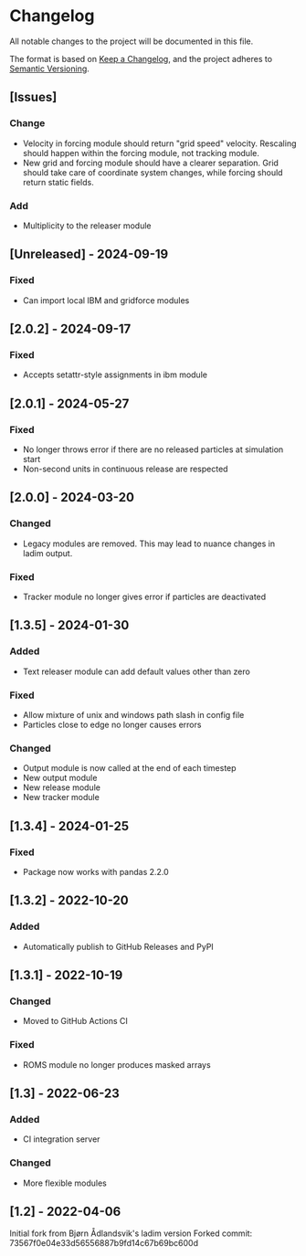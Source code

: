 # Changelog

All notable changes to the project will be documented in this file.

The format is based on [Keep a Changelog](https://keepachangelog.com/en/1.0.0/),
and the project adheres to [Semantic Versioning](https://semver.org/spec/v2.0.0.html).

## [Issues]
### Change
- Velocity in forcing module should return "grid speed" velocity. Rescaling
  should happen within the forcing module, not tracking module.
- New grid and forcing module should have a clearer separation. Grid should
  take care of coordinate system changes, while forcing should return static
  fields.
### Add
- Multiplicity to the releaser module


## [Unreleased] - 2024-09-19
### Fixed
- Can import local IBM and gridforce modules 


## [2.0.2] - 2024-09-17
### Fixed
- Accepts setattr-style assignments in ibm module


## [2.0.1] - 2024-05-27
### Fixed
- No longer throws error if there are no released particles at simulation start
- Non-second units in continuous release are respected

## [2.0.0] - 2024-03-20
### Changed
- Legacy modules are removed. This may lead to nuance changes in ladim output.
### Fixed
- Tracker module no longer gives error if particles are deactivated


## [1.3.5] - 2024-01-30 
### Added
- Text releaser module can add default values other than zero
### Fixed
- Allow mixture of unix and windows path slash in config file
- Particles close to edge no longer causes errors
### Changed
- Output module is now called at the end of each timestep
- New output module
- New release module
- New tracker module


## [1.3.4] - 2024-01-25
### Fixed
- Package now works with pandas 2.2.0


## [1.3.2] - 2022-10-20
### Added
- Automatically publish to GitHub Releases and PyPI


## [1.3.1] - 2022-10-19
### Changed
- Moved to GitHub Actions CI
### Fixed
- ROMS module no longer produces masked arrays


## [1.3] - 2022-06-23
### Added
- CI integration server
### Changed
- More flexible modules


## [1.2] - 2022-04-06


Initial fork from Bjørn Ådlandsvik's ladim version
Forked commit: 73567f0e04e33d56556887b9fd14c67b69bc600d
